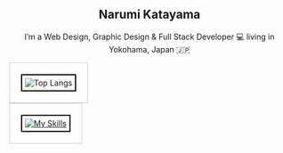 <h2 align="center">Narumi Katayama</h2>
<p align="center">
  I’m a Web Design, Graphic Design & Full Stack Developer 💻 living in Yokohama, Japan 🇯🇵
</p>

<div align="center" style="border: 1px solid #ccc; padding: 20px; display: inline-block;">
  <img src="https://github-readme-stats.vercel.app/api/top-langs/?username=narumikat&layout=compact" alt="Top Langs" style="border: 2px solid #000; padding: 5px;">
</div>

<br>

<div align="center" style="border: 1px solid #ccc; padding: 20px; display: inline-block;">
  <a href="https://skillicons.dev">
    <img src="https://skillicons.dev/icons?i=ruby,rails,py,django,flask,docker,js,react,vue,html,css,bootstrap,tailwind,heroku,postgres,sqlite,figma,vercel,ai,ps,ae" alt="My Skills" style="border: 2px solid #000; padding: 5px;">
  </a>
</div>
